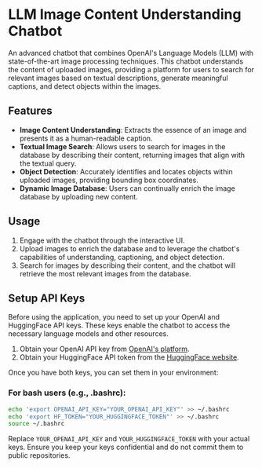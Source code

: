 # LLM Image Content Understanding Chatbot

An advanced chatbot that combines OpenAI's Language Models (LLM) with state-of-the-art image processing techniques. This chatbot understands the content of uploaded images, providing a platform for users to search for relevant images based on textual descriptions, generate meaningful captions, and detect objects within the images.

## Features

- **Image Content Understanding**: Extracts the essence of an image and presents it as a human-readable caption.
- **Textual Image Search**: Allows users to search for images in the database by describing their content, returning images that align with the textual query.
- **Object Detection**: Accurately identifies and locates objects within uploaded images, providing bounding box coordinates.
- **Dynamic Image Database**: Users can continually enrich the image database by uploading new content.

## Usage

1. Engage with the chatbot through the interactive UI.
2. Upload images to enrich the database and to leverage the chatbot's capabilities of understanding, captioning, and object detection.
3. Search for images by describing their content, and the chatbot will retrieve the most relevant images from the database.

## Setup API Keys

Before using the application, you need to set up your OpenAI and HuggingFace API keys. These keys enable the chatbot to access the necessary language models and other resources.

1. Obtain your OpenAI API key from [OpenAI's platform](https://beta.openai.com/signup/).
2. Obtain your HuggingFace API token from the [HuggingFace website](https://huggingface.co/).

Once you have both keys, you can set them in your environment:

### For bash users (e.g., .bashrc):
```bash
echo 'export OPENAI_API_KEY="YOUR_OPENAI_API_KEY"' >> ~/.bashrc
echo 'export HF_TOKEN="YOUR_HUGGINGFACE_TOKEN"' >> ~/.bashrc
source ~/.bashrc
```

Replace `YOUR_OPENAI_API_KEY` and `YOUR_HUGGINGFACE_TOKEN` with your actual keys. Ensure you keep your keys confidential and do not commit them to public repositories.








